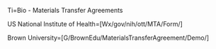 Ti=Bio - Materials Transfer Agreements

US National Institute of Health=[Wx/gov/nih/ott/MTA/Form/]

Brown University=[G/BrownEdu/MaterialsTransferAgreement/Demo/]